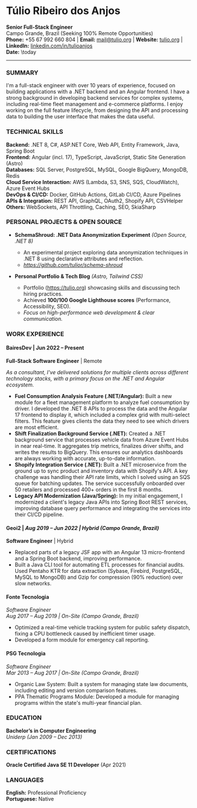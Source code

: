 # Túlio Ribeiro dos Anjos  
**Senior Full-Stack Engineer**  
Campo Grande, Brazil (Seeking 100% Remote Opportunities)  
**Phone:** +55 67 992 660 804 | **Email:** mail@tulio.org | **Website:** [tulio.org](https://tulio.org) | **LinkedIn:** [linkedin.com/in/tulioanjos](https://linkedin.com/in/tulioanjos)  
**Date:** \today  

---

### SUMMARY
I'm a full-stack engineer with over 10 years of experience, focused on building applications with a .NET backend and an Angular frontend. I have a strong background in developing backend services for complex systems, including real-time fleet management and e-commerce platforms. I enjoy working on the full feature lifecycle, from designing the API and processing data to building the user interface that makes the data useful.

### TECHNICAL SKILLS
**Backend:** .NET 8, C#, ASP.NET Core, Web API, Entity Framework, Java, Spring Boot  
**Frontend:** Angular (incl. 17), TypeScript, JavaScript, Static Site Generation (Astro)  
**Databases:** SQL Server, PostgreSQL, MySQL, Google BigQuery, MongoDB, Redis  
**Cloud Service Interaction:** AWS (Lambda, S3, SNS, SQS, CloudWatch), Azure Event Hubs  
**DevOps & CI/CD:** Docker, GitHub Actions, GitLab CI/CD, Azure Pipelines  
**APIs & Integration:** REST API, GraphQL, OAuth2, Shopify API, CSVHelper  
**Others:** WebSockets, API Throttling, Caching, SEO, SkiaSharp

### PERSONAL PROJECTS & OPEN SOURCE
- **SchemaShroud: .NET Data Anonymization Experiment** *(Open Source, .NET 8)*
  - An experimental project exploring data anonymization techniques in .NET 8 using declarative attributes and reflection.
  - *https://github.com/tulior/schema-shroud*

- **Personal Portfolio & Tech Blog** *(Astro, Tailwind CSS)*
  - Portfolio (https://tulio.org) showcasing skills and discussing tech hiring practices.
  - Achieved **100/100 Google Lighthouse scores** (Performance, Accessibility, SEO).
  - *Focus on high-performance web development & clear communication.*

### WORK EXPERIENCE

#### **BairesDev** | Jun 2022 – Present
**Full-Stack Software Engineer** | Remote

*As a consultant, I've delivered solutions for multiple clients across different technology stacks, with a primary focus on the .NET and Angular ecosystem.*

*   **Fuel Consumption Analysis Feature (.NET/Angular):** Built a new module for a fleet management platform to analyze fuel consumption by driver. I developed the .NET 8 APIs to process the data and the Angular 17 frontend to display it, which included a complex grid with multi-select filters. This feature gives clients the data they need to see which drivers are most efficient.
*   **Shift Finalization Background Service (.NET):** Created a .NET background service that processes vehicle data from Azure Event Hubs in near real-time. It aggregates trip metrics, finalizes driver shifts, and writes the results to BigQuery. This ensures our analytics dashboards are always working with accurate, up-to-date information.
*   **Shopify Integration Service (.NET):** Built a .NET microservice from the ground up to sync product and inventory data with Shopify's API. A key challenge was handling their API rate limits, which I solved using an SQS queue for batching updates. The service successfully onboarded over 50 retailers and processed 400+ orders in the first 8 months.
*   **Legacy API Modernization (Java/Spring):** In my initial engagement, I modernized a client's legacy Java APIs into Spring Boot REST services, improving database query performance and integrating the services into their CI/CD pipeline.


#### **Geoi2** | *Aug 2019 – Jun 2022 | Hybrid (Campo Grande, Brazil)*  
**Software Engineer** | Hybrid  

- Replaced parts of a legacy JSF app with an Angular 13 micro-frontend and a Spring Boot backend, improving performance.
- Built a Java CLI tool for automating ETL processes for financial audits. Used Pentaho KTR for data extraction (Sybase, Firebird, PostgreSQL, MySQL to MongoDB) and Gzip for compression (90% reduction) over slow networks.


#### **Fonte Tecnologia**  
*Software Engineer*  
*Aug 2017 – Aug 2019 | On-Site (Campo Grande, Brazil)*  

- Optimized a real-time vehicle tracking system for public safety dispatch, fixing a CPU bottleneck caused by inefficient timer usage.
- Developed a form module for emergency call reporting.


#### **PSG Tecnologia**  
*Software Engineer*  
*Mar 2013 – Aug 2017 | On-Site (Campo Grande, Brazil)*  

- Organic Law System: Built a system for managing state law documents, including editing and version comparison features.
- PPA Thematic Programs Module: Developed a module for managing programs within the state's multi-year financial plan.


### EDUCATION
**Bachelor’s in Computer Engineering**  
*Uniderp (Jan 2009 – Dec 2013)*


### CERTIFICATIONS
**Oracle Certified Java SE 11 Developer** (Apr 2021)

### LANGUAGES
**English:** Professional Proficiency  
**Portuguese:** Native
